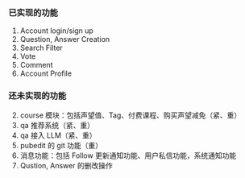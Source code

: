 ### 已实现的功能

1. Account login/sign up
2. Question, Answer Creation
3. Search Filter
4. Vote
5. Comment
6. Account Profile

### 还未实现的功能

2. course 模块：包括声望值、Tag、付费课程、购买声望减免（紧、重）
3. qa 推荐系统（紧、重）
4. qa 接入 LLM（紧、重）
5. pubedit 的 git 功能（重）
6. 消息功能：包括 Follow 更新通知功能、用户私信功能，系统通知功能
7. Qustion, Answer 的删改操作


